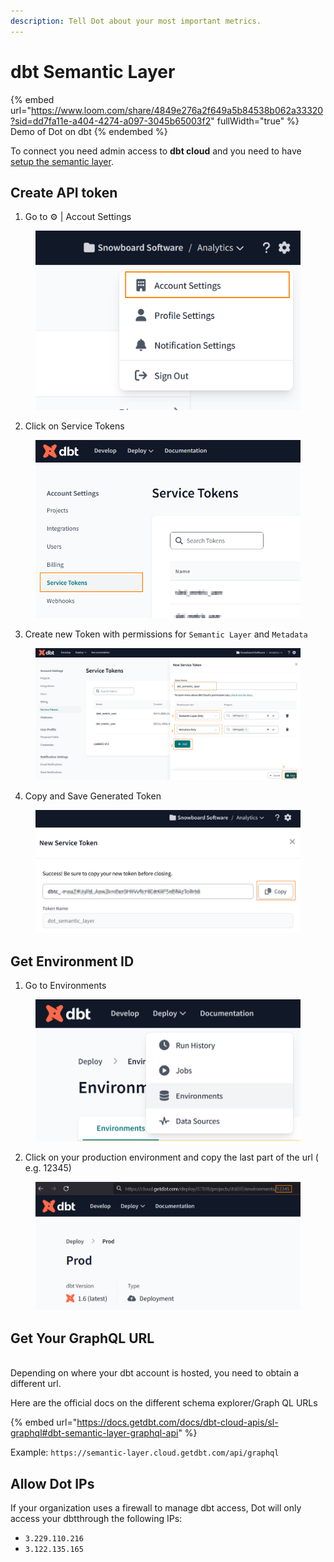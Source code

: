 ```yaml
---
description: Tell Dot about your most important metrics.
---
```


# dbt Semantic Layer

{% embed url="https://www.loom.com/share/4849e276a2f649a5b84538b062a33320?sid=dd7fa11e-a404-4274-a097-3045b65003f2" fullWidth="true" %}
Demo of Dot on dbt
{% endembed %}

To connect you need admin access to **dbt cloud** and you need to have [setup the semantic layer](https://docs.getdbt.com/docs/use-dbt-semantic-layer/quickstart-sl).

## Create API token

1. Go to ⚙️ | Accout Settings&#x20;

<figure><img src="../../.gitbook/assets/grafik (23).png" alt=""><figcaption></figcaption></figure>

2. Click on Service Tokens

<div align="center">

<figure><img src="../../.gitbook/assets/grafik (24).png" alt="" width="548"><figcaption></figcaption></figure>

</div>



3. Create new Token with permissions for `Semantic Layer` and `Metadata`&#x20;

<figure><img src="../../.gitbook/assets/grafik (25).png" alt=""><figcaption></figcaption></figure>

4. Copy and Save Generated Token

<figure><img src="../../.gitbook/assets/grafik (26).png" alt=""><figcaption></figcaption></figure>





## Get Environment ID

1. Go to Environments

<figure><img src="../../.gitbook/assets/grafik (27).png" alt=""><figcaption></figcaption></figure>



2. Click on your production environment and copy the last part of the url ( e.g. 12345)

<figure><img src="../../.gitbook/assets/grafik (28).png" alt=""><figcaption></figcaption></figure>



## Get Your GraphQL URL

\
Depending on where your dbt account is hosted, you need to obtain a different url.

Here are the official docs on the different schema explorer/Graph QL URLs

{% embed url="https://docs.getdbt.com/docs/dbt-cloud-apis/sl-graphql#dbt-semantic-layer-graphql-api" %}

Example: `https://semantic-layer.cloud.getdbt.com/api/graphql`

## Allow Dot IPs

If your organization uses a firewall to manage dbt access, Dot will only access your dbtthrough the following IPs:

* `3.229.110.216`
* `3.122.135.165`

